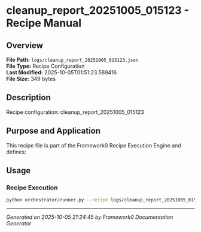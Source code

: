 # cleanup_report_20251005_015123 - Recipe Manual

## Overview
**File Path:** `logs/cleanup_report_20251005_015123.json`  
**File Type:** Recipe Configuration  
**Last Modified:** 2025-10-05T01:51:23.589416  
**File Size:** 349 bytes  

## Description
Recipe configuration: cleanup_report_20251005_015123

## Purpose and Application
This recipe file is part of the Framework0 Recipe Execution Engine and defines:

## Usage

### Recipe Execution
```bash
python orchestrator/runner.py --recipe logs/cleanup_report_20251005_015123.json
```


---
*Generated on 2025-10-05 21:24:45 by Framework0 Documentation Generator*

